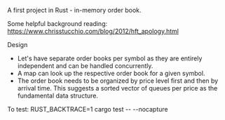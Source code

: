 A first project in Rust - in-memory order book.

Some helpful background reading:
https://www.chrisstucchio.com/blog/2012/hft_apology.html

Design
- Let's have separate order books per symbol as they are entirely independent and can
be handled concurrently.
- A map can look up the respective order book for a given symbol.
- The order book needs to be organized by price level first and then by arrival time. This suggests a sorted vector of queues per price as the
fundamental data structure.

To test:
RUST_BACKTRACE=1 cargo test -- --nocapture
